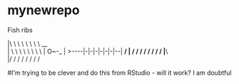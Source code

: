 # mynewrepo
Fish ribs


|\    \ \ \ \ \ \ \      __   
|  \    \ \ \ \ \ \ \   | O~-_
|   >----|-|-|-|-|-|-|--|  __/
|  /    / / / / / / /   |__\  
|/     / / / / / / /

#I'm trying to be clever and do this from RStudio - will it work? I am doubtful

